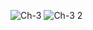 ![Ch-3](https://user-images.githubusercontent.com/90183587/146193372-7861fd25-1a9d-4d76-b4f1-66a6392595b5.jpg)
![Ch-3 2](https://user-images.githubusercontent.com/90183587/146193375-efbb1feb-b0f3-4e17-a9da-db59f2b52bd3.jpg)
